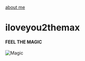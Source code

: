 [about me](aboutmefolder/me.md)
# iloveyou2themax
#### FEEL THE MAGIC 
![Magic](https://user-images.githubusercontent.com/119459564/205523664-372c46ba-1959-4c0f-8284-2384833f008e.jpg)
